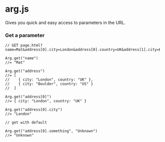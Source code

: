 # arg.js

Gives you quick and easy access to parameters in the URL.

### Get a parameter

    // GET page.html?name=Mat&address[0].city=London&address[0].country=UK&address[1].city=Boulder&address[1].country=US

    Arg.get("name")
    //= "Mat"

    Arg.get("address")
    //= [
    //    { city: "London", country: "UK" },
    //    { city: "Boulder", country: "US" }
    //  ]

    Arg.get("address[0]")
    //= { city: "London", country: "UK" }

    Arg.get("address[0].city")
    //= "London"

    // get with default

    Arg.get("address[0].something", "Unknown")
    //= "Unknown"

